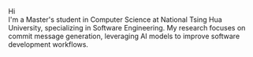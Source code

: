 Hi  
I'm a Master's student in Computer Science at National Tsing Hua University, specializing in Software Engineering. My research focuses on commit message generation, leveraging AI models to improve software development workflows.  

